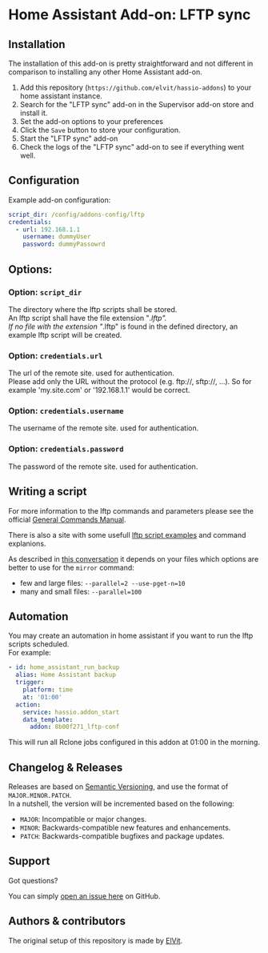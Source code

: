 # Home Assistant Add-on: LFTP sync

## Installation

The installation of this add-on is pretty straightforward and not different in comparison to installing any other Home Assistant add-on.  

1. Add this repository (`https://github.com/elvit/hassio-addons`) to your home assistant instance.
2. Search for the "LFTP sync" add-on in the Supervisor add-on store and install it.
3. Set the add-on options to your preferences
4. Click the `Save` button to store your configuration.
5. Start the "LFTP sync" add-on
6. Check the logs of the "LFTP sync" add-on to see if everything went well.

## Configuration

Example add-on configuration:  

```yaml
script_dir: /config/addons-config/lftp
credentials:
  - url: 192.168.1.1
    username: dummyUser
    password: dummyPassowrd
```

## Options:

### Option: `script_dir`

The directory where the lftp scripts shall be stored.  
An lftp script shall have the file extension "*.lftp".  
If no file with the extension "*.lftp" is found in the defined directory, an example lftp script will be created.  

### Option: `credentials.url`

The url of the remote site. used for authentication.  
Please add only the URL without the protocol (e.g. ftp://, sftp://, ...). So for example 'my.site.com' or '192.168.1.1' would be correct.  

### Option: `credentials.username`

The username of the remote site. used for authentication.  

### Option: `credentials.password`

The password of the remote site. used for authentication.  

## Writing a script

For more information to the lftp commands and parameters please see the official [General Commands Manual](https://lftp.yar.ru/lftp-man.html).  

There is also a site with some usefull [lftp script examples](https://mrod.space/2019/10/04/lftp-examples.html#scripts) and command explanions.  

As described in [this conversation](https://superuser.com/questions/75681/inverse-multiplexing-to-speed-up-file-transfer) it depends on your files which options are better to use for the `mirror` command:
- few and large files: `--parallel=2 --use-pget-n=10`
- many and small files: `--parallel=100`

## Automation
You may create an automation in home assistant if you want to run the lftp scripts scheduled.  
For example:  

```yaml
- id: home_assistant_run_backup
  alias: Home Assistant backup
  trigger:
    platform: time
    at: '01:00'
  action:
    service: hassio.addon_start
    data_template:
      addon: 8b00f271_lftp-conf
```

This will run all Rclone jobs configured in this addon at 01:00 in the morning.  

## Changelog & Releases

Releases are based on [Semantic Versioning](https://semver.org/lang/de/spec/v2.0.0.html), and use the format of `MAJOR.MINOR.PATCH`.  
In a nutshell, the version will be incremented based on the following:  

- `MAJOR`: Incompatible or major changes.
- `MINOR`: Backwards-compatible new features and enhancements.
- `PATCH`: Backwards-compatible bugfixes and package updates.

## Support

Got questions?

You can simply [open an issue here](https://github.com/elvit/hassio-addons/issues) on GitHub.  

## Authors & contributors

The original setup of this repository is made by [ElVit](https://github.com/elvit).  
